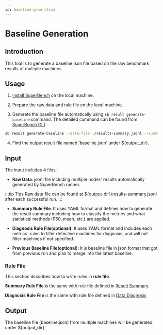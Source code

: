 ```yaml
---
id: baseline-generation
---
```


# Baseline Generation

## Introduction

This tool is to generate a baseline json file based on the raw benchmark results of multiple machines.

## Usage

1. [Install SuperBench](../getting-started/installation.mdx) on the local machine.

2. Prepare the raw data and rule file on the local machine.

3. Generate the baseline file automatically using `sb result generate-baseline` command. The detailed command can be found from [SuperBench CLI](../cli.md).

  ```bash
  sb result generate-baseline --data-file ./results-summary.jsonl --summary-rule-file ./summary-rule.yaml --diagnosis-rule-file ./diagnosis-rule.yaml --baseline-file ./previous-baseline.json --output-dir ${output-dir}
  ```

4. Find the output result file named 'baseline.json' under ${output_dir}.

## Input

The input includes 4 files:

- **Raw Data**: jsonl file including multiple nodes' results automatically generated by SuperBench runner.

:::tip Tips
Raw data file can be found at ${output-dir}/results-summary.jsonl after each successful run.
:::

- **Summary Rule File**: It uses YAML format and defines how to generate the result summary including how to classify the metrics and what statistical methods (P50, mean, etc.) are applied.

- **Diagnosis Rule File(optional)**: It uses YAML format and includes each metrics' rules to filter defective machines for diagnosis, and will not filter machines if not specified.

- **Previous Baseline File(optional)**: It is baseline file in json format that got from previous run and plan to merge into the latest baseline.

### Rule File

This section describes how to write rules in **rule file**.

**Summary Rule File** is the same with rule file defined in [Result Summary](./result-summary.md)

**Diagnosis Rule File** is the same with rule file defined in [Data Diagnosis](./data-diagnosis.md)

## Output

The baseline file (baseline.json) from multiple machines will be generated under ${output_dir}.
